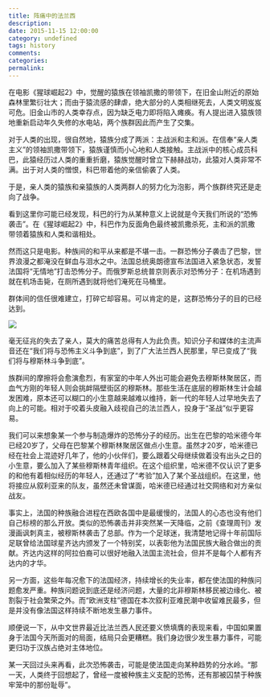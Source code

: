 ```yaml
---
title: 阵痛中的法兰西
description:
date: 2015-11-15 12:00:00
category: undefined
tags: history
comments:
categories:
permalink:
---
```



在电影《猩球崛起2》中，觉醒的猿族在领袖凯撒的带领下，在旧金山附近的原始森林里繁衍壮大；而由于猿流感的肆虐，绝大部分的人类相继死去，人类文明岌岌可危。旧金山市的人类幸存点，因为缺乏电力即将陷入瘫痪。有人提出进入猿族领地重新启动年久失修的水电站，两个族群因此而产生了交集。

<!--more-->

对于人类的出现，很自然地，猿族分成了两派：主战派和主和派。在信奉“亲人类主义”的领袖凯撒带领下，猿族谨慎而小心地和人类接触。主战派中的核心成员科巴，此猿经历过人类的重重折磨，猿族觉醒时曾立下赫赫战功，此猿对人类非常不满。出于对人类的憎恨，科巴带着他的亲信偷袭了人类。

于是，亲人类的猿族和亲猿族的人类两群人的努力化为泡影，两个族群终究还是走向了战争。

看到这里你可能已经发现，科巴的行为从某种意义上说就是今天我们所说的“恐怖袭击”。在《猩球崛起2》中，科巴作为反面角色最终被凯撒杀死，主和派的凯撒带领着猿族和人类和谐相处。

然而这只是电影。种族间的和平从来都是不堪一击。一群恐怖分子袭击了巴黎，世界浪漫之都淹没在鲜血与泪水之中。法国总统奥朗德宣布法国进入紧急状态，发誓法国将“无情地”打击恐怖分子。而俄罗斯总统普京则表示对恐怖分子：在机场遇到就在机场击毙，在厕所遇到就将他们淹死在马桶里。

群体间的信任很难建立，打碎它却容易。可以肯定的是，这群恐怖分子的目的已经达到。

![](http://upload-images.jianshu.io/upload_images/120563-9f39919e80f15f75.jpg?imageMogr2/auto-orient/strip%7CimageView2/2/w/1240)

毫无征兆的失去了亲人，莫大的痛苦总得有人为此负责。知识分子和媒体的主流声音还在“我们将与恐怖主义斗争到底”，到了广大法兰西人民那里，早已变成了“我们将与穆斯林斗争到底”。

族群间的摩擦将会愈演愈烈，有家室的中年人外出可能会避免去穆斯林聚居区，而血气方刚的年轻人则会挑衅隔壁街区的穆斯林。那些生活在底层的穆斯林生计会越发困难，原本还可以糊口的小生意越来越难以维持，新一代的年轻人过早地失去了向上的可能。相对于咬着头皮融入歧视自己的法兰西人，投身于“圣战”似乎更容易。

我们可以来想象某一个参与制造爆炸的恐怖分子的经历。出生在巴黎的哈米德今年已经20岁了，父母在巴黎某个穆斯林聚居区做点小生意。虽然才20岁，哈米德已经在社会上混迹好几年了，他的小伙伴们，要么跟着父母继续做着没有出头之日的小生意，要么加入了某些穆斯林青年组织。在这个组织里，哈米德不仅认识了更多的和他有着相似经历的年轻人，还通过了“考验”加入了某个圣战组织。在这里，他将接应从叙利亚来的队友，虽然还未曾谋面，哈米德已经通过社交网络和对方亲似战友。

事实上，法国的种族融合进程在西欧各国中是最缓慢的，法国人的心态也没有他们自己标榜的那么开放。类似的恐怖袭击并非突然某一天降临，之前《查理周刊》发漫画讽刺真主，被穆斯林袭击了总部。作为一个足球迷，我清楚地记得十年前国际足联曾给法国球星齐达内颁发了一个特别奖，以表彰他为法国民族大融合做出的贡献。齐达内这样的阿拉伯裔可以很好地融入法国主流社会，但并不是每个人都有齐达内的才华。

另一方面，这些年每况愈下的法国经济，持续增长的失业率，都在使法国的种族问题愈发严重。种族问题说到底还是经济问题，大量的北非穆斯林移民被边缘化、被割裂于社会繁荣之外。而“欧洲支柱”德国在本次叙利亚难民潮中收留难民最多，但是并没有像法国这样持续不断地发生暴力事件。

顺便说一下，从中文世界最近比法兰西人民还要义愤填膺的表现来看，中国如果置身于法国今天所面对的局面，结局只会更糟糕。我们身边很少发生暴力事件，可能更归功于汉族占绝对主体地位。

某一天回过头来再看，此次恐怖袭击，可能是使法国走向某种趋势的分水岭。“那一天，人类终于回想起了，曾经一度被种族主义支配的恐怖，还有那被囚禁于种族牢笼中的那份耻辱”。

